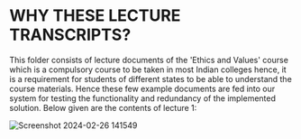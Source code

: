 # WHY THESE LECTURE TRANSCRIPTS?
This folder consists of lecture documents of the 'Ethics and Values' course which is a compulsory course to be taken in most Indian colleges hence, it is a requirement for students of different states to be able to 
understand the course materials. Hence these few example documents are fed into our system for testing the functionality and redundancy of the implemented solution. Below given are the contents of lecture 1:

![Screenshot 2024-02-26 141549](https://github.com/ShreyasDevesh/BOLT/assets/77879410/210011b9-a756-44d3-aee6-e12f6b902237)
